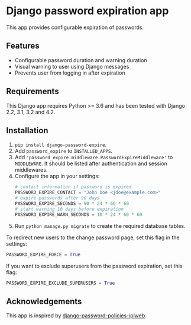 # Django password expiration app
This app provides configurable expiration of passwords.

## Features
 * Configurable password duration and warning duration
 * Visual warning to user using Django messages
 * Prevents user from logging in after expiration

## Requirements
This Django app requires Python >= 3.6 and has been tested with Django 2.2, 3.1, 3.2 and 4.2.

## Installation
 1. `pip install django-password-expire`.
 2. Add `password_expire` to `INSTALLED_APPS`.
 3. Add `'password_expire.middleware.PasswordExpireMiddleware'` to `MIDDLEWARE`.
    It should be listed after authentication and session middlewares.
 4. Configure the app in your settings:
    ```python
    # contact information if password is expired
    PASSWORD_EXPIRE_CONTACT = "John Doe <jdoe@example.com>"
    # expire passwords after 90 days
    PASSWORD_EXPIRE_SECONDS = 90 * 24 * 60 * 60
    # start warning 10 days before expiration
    PASSWORD_EXPIRE_WARN_SECONDS = 10 * 24 * 60 * 60
    ```
 5. Run `python manage.py migrate` to create the required database tables.

To redirect new users to the change password page, set this flag in the settings:
```python
PASSWORD_EXPIRE_FORCE = True
```

If you want to exclude superusers from the password expiration, set this flag:
```python
PASSWORD_EXPIRE_EXCLUDE_SUPERUSERS = True
```

## Acknowledgements
This app is inspired by [django-password-policies-iplweb](https://github.com/iplweb/django-password-policies-iplweb).
